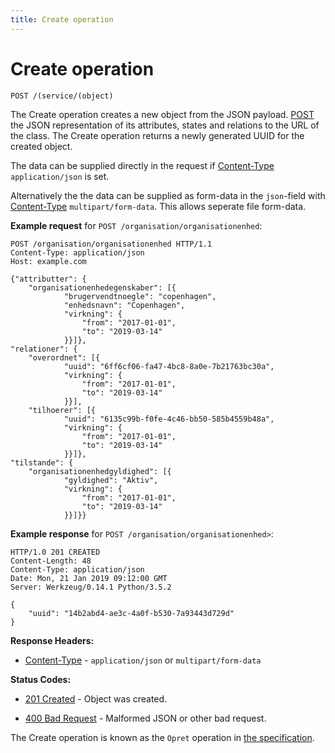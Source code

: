```yaml
---
title: Create operation
---
```


# Create operation

`POST /(service/(object)`

The Create operation creates a new object from the JSON payload.
[POST](https://tools.ietf.org/html/rfc7231#section-4.3.3) the JSON representation of
its attributes, states and relations to the URL of the class. The Create operation
returns a newly generated UUID for the created object.

The data can be supplied directly in the request if
[Content-Type](https://tools.ietf.org/html/rfc7231#section-3.1.1.5)
`application/json` is set.

Alternatively the the data can be supplied as form-data in the
`json`-field with [Content-Type](https://tools.ietf.org/html/rfc7231#section-3.1.1.5)
`multipart/form-data`. This allows seperate file form-data.

**Example request** for `POST /organisation/organisationenhed`:

``` http
POST /organisation/organisationenhed HTTP/1.1
Content-Type: application/json
Host: example.com

{"attributter": {
    "organisationenhedegenskaber": [{
            "brugervendtnoegle": "copenhagen",
            "enhedsnavn": "Copenhagen",
            "virkning": {
                "from": "2017-01-01",
                "to": "2019-03-14"
            }}]},
"relationer": {
    "overordnet": [{
            "uuid": "6ff6cf06-fa47-4bc8-8a0e-7b21763bc30a",
            "virkning": {
                "from": "2017-01-01",
                "to": "2019-03-14"
            }}],
    "tilhoerer": [{
            "uuid": "6135c99b-f0fe-4c46-bb50-585b4559b48a",
            "virkning": {
                "from": "2017-01-01",
                "to": "2019-03-14"
            }}]},
"tilstande": {
    "organisationenhedgyldighed": [{
            "gyldighed": "Aktiv",
            "virkning": {
                "from": "2017-01-01",
                "to": "2019-03-14"
            }}]}}
```

**Example response** for `POST /organisation/organisationenhed>`:

``` http
HTTP/1.0 201 CREATED
Content-Length: 48
Content-Type: application/json
Date: Mon, 21 Jan 2019 09:12:00 GMT
Server: Werkzeug/0.14.1 Python/3.5.2

{
    "uuid": "14b2abd4-ae3c-4a0f-b530-7a93443d729d"
}
```

**Response Headers:**

- [Content-Type](https://datatracker.ietf.org/doc/html/rfc7231#section-3.1.1.5) - `application/json` or `multipart/form-data`

**Status Codes:**

- [201 Created](https://www.w3.org/Protocols/rfc2616/rfc2616-sec10.html#sec10.2.2) - Object was created.

- [400 Bad Request](https://www.w3.org/Protocols/rfc2616/rfc2616-sec10.html#sec10.4.1) - Malformed JSON or other bad request.

The Create operation is known as the `Opret` operation in [the
specification](https://www.digitaliser.dk/resource/1567464/artefact/Generelleegenskaberforservicesp%c3%a5sags-ogdokumentomr%c3%a5det-OIO-Godkendt%5bvs.1.1%5d.pdf?artefact=true&PID=1763377).
